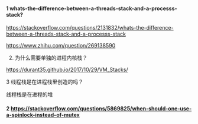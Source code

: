 #### 1 whats-the-difference-between-a-threads-stack-and-a-processs-stack?

 



https://stackoverflow.com/questions/2131832/whats-the-difference-between-a-threads-stack-and-a-processs-stack 

 https://www.zhihu.com/question/269138590 



2.  为什么需要单独的进程内核栈？  

 https://durant35.github.io/2017/10/29/VM_Stacks/ 



3 线程栈是在进程栈里创造的吗？



线程栈是在进程的堆





#### 2  https://stackoverflow.com/questions/5869825/when-should-one-use-a-spinlock-instead-of-mutex 



